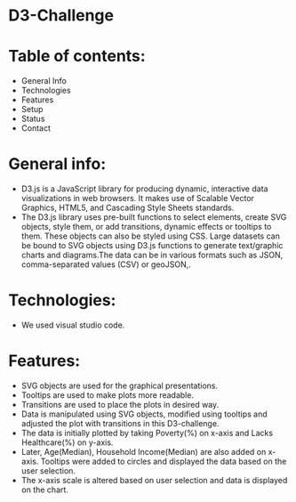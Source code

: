 # D3-Challenge

# Table of contents:
*	General Info
*	Technologies
*	Features
*	Setup
*	Status
*	Contact

# General info:
*	D3.js is a JavaScript library for producing dynamic, interactive data visualizations in web browsers. It makes use of Scalable Vector Graphics, HTML5, and Cascading Style Sheets standards.
*	The D3.js library uses pre-built functions to select elements, create SVG objects, style them, or add transitions, dynamic effects or tooltips to them. These objects can also be styled using CSS. Large datasets can be bound to SVG objects using D3.js functions to generate text/graphic charts and diagrams.The data can be in various formats such as JSON, comma-separated values (CSV) or geoJSON,.

# Technologies:
*	We used visual studio code.

# Features:
*	SVG objects are used for the graphical presentations.
*	Tooltips are used to make plots more readable.
*	Transitions are used to place the plots in desired way.
*	Data is manipulated using SVG objects, modified using tooltips and adjusted  the plot with transitions in this D3-challenge. 
*	The data is initially plotted by taking Poverty(%) on x-axis and Lacks Healthcare(%) on y-axis.
* Later, Age(Median), Household Income(Median) are also added on x-axis. Tooltips were added to circles and displayed the data based on the user selection.
* The x-axis scale is altered based on user selection and data is displayed on the chart. 
